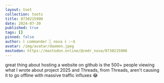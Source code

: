 ```yaml
---
layout: toot
collection: toots
title: 0730215900
date: 2024-07-30
published: true
tags: []
pinned: false
author: ⸸ commander ░ nova ⸸ :~$
avatar: /img/avatar/daemon.jpeg
mastodon: https://mastodon.online/@cmdr_nova/0730215900
---
```


great thing about hosting a website on github is the 500+ people viewing what I wrote about project 2025 and Threads, from Threads, aren't causing it to go offline with massive traffic influxes 😂
